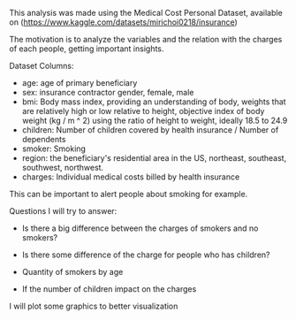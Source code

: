 This analysis was made using the Medical Cost Personal Dataset, available on (https://www.kaggle.com/datasets/mirichoi0218/insurance)

The motivation is to analyze the variables and the relation with the charges of each people, getting important insights.

Dataset Columns:

- age: age of primary beneficiary
- sex: insurance contractor gender, female, male
- bmi: Body mass index, providing an understanding of body, weights that are relatively high or low relative to height,
objective index of body weight (kg / m ^ 2) using the ratio of height to weight, ideally 18.5 to 24.9
- children: Number of children covered by health insurance / Number of dependents
- smoker: Smoking
- region: the beneficiary's residential area in the US, northeast, southeast, southwest, northwest.
- charges: Individual medical costs billed by health insurance


This can be important to alert people about smoking for example.

Questions I will try to answer:

- Is there a big difference between the charges of smokers and no smokers?

- Is there some difference of the charge for people who has children?

- Quantity of smokers by age

- If the number of children impact on the charges

I will plot some graphics to better visualization